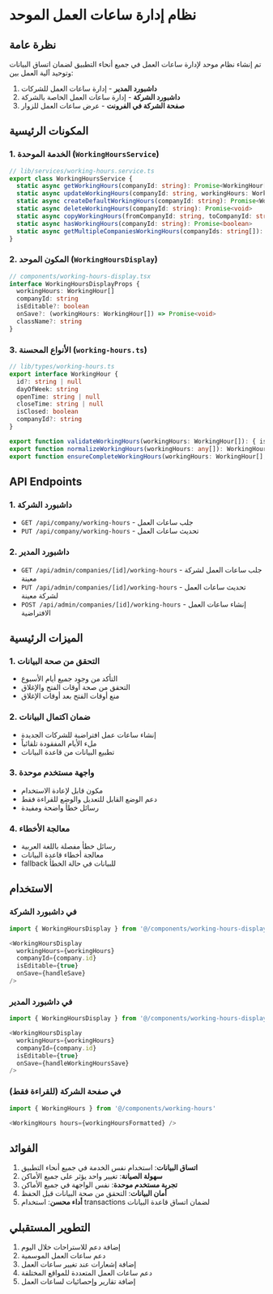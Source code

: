 # نظام إدارة ساعات العمل الموحد

## نظرة عامة

تم إنشاء نظام موحد لإدارة ساعات العمل في جميع أنحاء التطبيق لضمان اتساق البيانات وتوحيد آلية العمل بين:

1. **داشبورد المدير** - إدارة ساعات العمل للشركات
2. **داشبورد الشركة** - إدارة ساعات العمل الخاصة بالشركة
3. **صفحة الشركة في الفرونت** - عرض ساعات العمل للزوار

## المكونات الرئيسية

### 1. الخدمة الموحدة (`WorkingHoursService`)

```typescript
// lib/services/working-hours.service.ts
export class WorkingHoursService {
  static async getWorkingHours(companyId: string): Promise<WorkingHour[]>
  static async updateWorkingHours(companyId: string, workingHours: WorkingHour[]): Promise<WorkingHour[]>
  static async createDefaultWorkingHours(companyId: string): Promise<WorkingHour[]>
  static async deleteWorkingHours(companyId: string): Promise<void>
  static async copyWorkingHours(fromCompanyId: string, toCompanyId: string): Promise<WorkingHour[]>
  static async hasWorkingHours(companyId: string): Promise<boolean>
  static async getMultipleCompaniesWorkingHours(companyIds: string[]): Promise<Record<string, WorkingHour[]>>
}
```

### 2. المكون الموحد (`WorkingHoursDisplay`)

```typescript
// components/working-hours-display.tsx
interface WorkingHoursDisplayProps {
  workingHours: WorkingHour[]
  companyId: string
  isEditable?: boolean
  onSave?: (workingHours: WorkingHour[]) => Promise<void>
  className?: string
}
```

### 3. الأنواع المحسنة (`working-hours.ts`)

```typescript
// lib/types/working-hours.ts
export interface WorkingHour {
  id?: string | null
  dayOfWeek: string
  openTime: string | null
  closeTime: string | null
  isClosed: boolean
  companyId?: string
}

export function validateWorkingHours(workingHours: WorkingHour[]): { isValid: boolean; errors: string[] }
export function normalizeWorkingHours(workingHours: any[]): WorkingHour[]
export function ensureCompleteWorkingHours(workingHours: WorkingHour[], companyId?: string): WorkingHour[]
```

## API Endpoints

### 1. داشبورد الشركة
- `GET /api/company/working-hours` - جلب ساعات العمل
- `PUT /api/company/working-hours` - تحديث ساعات العمل

### 2. داشبورد المدير
- `GET /api/admin/companies/[id]/working-hours` - جلب ساعات العمل لشركة معينة
- `PUT /api/admin/companies/[id]/working-hours` - تحديث ساعات العمل لشركة معينة
- `POST /api/admin/companies/[id]/working-hours` - إنشاء ساعات العمل الافتراضية

## الميزات الرئيسية

### 1. التحقق من صحة البيانات
- التأكد من وجود جميع أيام الأسبوع
- التحقق من صحة أوقات الفتح والإغلاق
- منع أوقات الفتح بعد أوقات الإغلاق

### 2. ضمان اكتمال البيانات
- إنشاء ساعات عمل افتراضية للشركات الجديدة
- ملء الأيام المفقودة تلقائياً
- تطبيع البيانات من قاعدة البيانات

### 3. واجهة مستخدم موحدة
- مكون قابل لإعادة الاستخدام
- دعم الوضع القابل للتعديل والوضع للقراءة فقط
- رسائل خطأ واضحة ومفيدة

### 4. معالجة الأخطاء
- رسائل خطأ مفصلة باللغة العربية
- معالجة أخطاء قاعدة البيانات
- fallback للبيانات في حالة الخطأ

## الاستخدام

### في داشبورد الشركة
```typescript
import { WorkingHoursDisplay } from '@/components/working-hours-display'

<WorkingHoursDisplay
  workingHours={workingHours}
  companyId={company.id}
  isEditable={true}
  onSave={handleSave}
/>
```

### في داشبورد المدير
```typescript
import { WorkingHoursDisplay } from '@/components/working-hours-display'

<WorkingHoursDisplay
  workingHours={workingHours}
  companyId={company.id}
  isEditable={true}
  onSave={handleWorkingHoursSave}
/>
```

### في صفحة الشركة (للقراءة فقط)
```typescript
import { WorkingHours } from '@/components/working-hours'

<WorkingHours hours={workingHoursFormatted} />
```

## الفوائد

1. **اتساق البيانات**: استخدام نفس الخدمة في جميع أنحاء التطبيق
2. **سهولة الصيانة**: تغيير واحد يؤثر على جميع الأماكن
3. **تجربة مستخدم موحدة**: نفس الواجهة في جميع الأماكن
4. **أمان البيانات**: التحقق من صحة البيانات قبل الحفظ
5. **أداء محسن**: استخدام transactions لضمان اتساق قاعدة البيانات

## التطوير المستقبلي

1. إضافة دعم للاستراحات خلال اليوم
2. دعم ساعات العمل الموسمية
3. إضافة إشعارات عند تغيير ساعات العمل
4. دعم ساعات العمل المتعددة للمواقع المختلفة
5. إضافة تقارير وإحصائيات لساعات العمل
